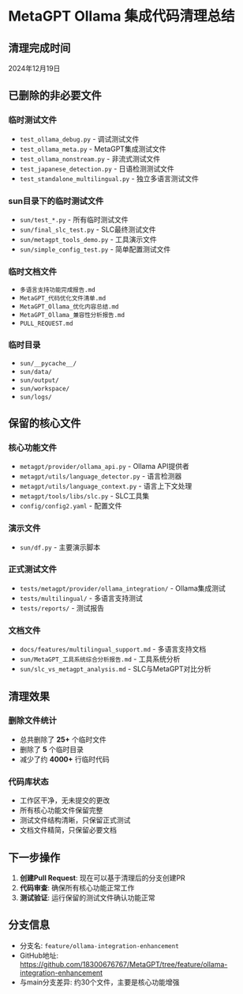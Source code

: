 # MetaGPT Ollama 集成代码清理总结

## 清理完成时间
2024年12月19日

## 已删除的非必要文件

### 临时测试文件
- `test_ollama_debug.py` - 调试测试文件
- `test_ollama_meta.py` - MetaGPT集成测试文件
- `test_ollama_nonstream.py` - 非流式测试文件
- `test_japanese_detection.py` - 日语检测测试文件
- `test_standalone_multilingual.py` - 独立多语言测试文件

### sun目录下的临时测试文件
- `sun/test_*.py` - 所有临时测试文件
- `sun/final_slc_test.py` - SLC最终测试文件
- `sun/metagpt_tools_demo.py` - 工具演示文件
- `sun/simple_config_test.py` - 简单配置测试文件

### 临时文档文件
- `多语言支持功能完成报告.md`
- `MetaGPT_代码优化文件清单.md`
- `MetaGPT_Ollama_优化内容总结.md`
- `MetaGPT_Ollama_兼容性分析报告.md`
- `PULL_REQUEST.md`

### 临时目录
- `sun/__pycache__/`
- `sun/data/`
- `sun/output/`
- `sun/workspace/`
- `sun/logs/`

## 保留的核心文件

### 核心功能文件
- `metagpt/provider/ollama_api.py` - Ollama API提供者
- `metagpt/utils/language_detector.py` - 语言检测器
- `metagpt/utils/language_context.py` - 语言上下文处理
- `metagpt/tools/libs/slc.py` - SLC工具集
- `config/config2.yaml` - 配置文件

### 演示文件
- `sun/df.py` - 主要演示脚本

### 正式测试文件
- `tests/metagpt/provider/ollama_integration/` - Ollama集成测试
- `tests/multilingual/` - 多语言支持测试
- `tests/reports/` - 测试报告

### 文档文件
- `docs/features/multilingual_support.md` - 多语言支持文档
- `sun/MetaGPT_工具系统综合分析报告.md` - 工具系统分析
- `sun/slc_vs_metagpt_analysis.md` - SLC与MetaGPT对比分析

## 清理效果

### 删除文件统计
- 总共删除了 **25+** 个临时文件
- 删除了 **5** 个临时目录
- 减少了约 **4000+** 行临时代码

### 代码库状态
- 工作区干净，无未提交的更改
- 所有核心功能文件保留完整
- 测试文件结构清晰，只保留正式测试
- 文档文件精简，只保留必要文档

## 下一步操作

1. **创建Pull Request**: 现在可以基于清理后的分支创建PR
2. **代码审查**: 确保所有核心功能正常工作
3. **测试验证**: 运行保留的测试文件确认功能正常

## 分支信息
- 分支名: `feature/ollama-integration-enhancement`
- GitHub地址: https://github.com/18300676767/MetaGPT/tree/feature/ollama-integration-enhancement
- 与main分支差异: 约30个文件，主要是核心功能增强 